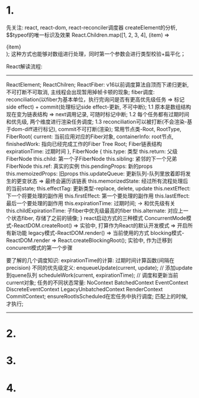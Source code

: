# 1. 
先关注: react, react-dom, react-reconciler调度器
createElement的分析, $$typeof的唯一标识及效果
React.Children.map([1, 2, 3, 4], (item) => <div>{item}</div>); 这种方式也能够对数组进行处理，同时第一个参数会进行类型校验+扁平化；

React解读流程: 
********
  ReactElement;
  ReactChilren;
  ReactFiber: 
    v16以前调度算法自顶而下递归更新, 不可打断不可取消, 主线程会出现暂用掉帧卡顿的现象;
    fiber调度: reconciliation(以fiber为基本单位，执行完询问是否有更高优先级任务 => 标记side effect) + commit(处理标记side effect-更新, 不可中断); 
    1.1 原本是数组结构现在变为链表结构 => next调用记录, 可随时标记中断;
    1.2 每个任务都有过期时间和优先级, 两个维度进行渲染任务调度;
    1.3 reconciliation可以被打断(不会渲染-基于dom-diff进行标记), commit不可打断(渲染);
  常用节点类-Root, RootType, FiberRoot{
      current: 当前应用对应的Fiber对象,
      containerInfo: root节点,
      finishedWork: 指向已经完成工作的Fiber Tree Root; Fiber链表结构
      expirationTime: 过期时间
    },
  FiberNode {
    this.type: 类型
    this.return: 父级FiberNode
    this.child: 第一个子FiberNode
    this.sibling: 紧邻的下一个兄弟FiberNode
    this.ref: 真实的实例
    this.pendingProps: 新的props
    this.memoizedProps: 旧props
    this.updateQueue: 更新队列-队列里放着即将发生的更变状态 => 最终会遍历该链表
    this.memorizedState: 经过所有流程处理后的当前state;
    this.effectTag: 更新类型-replace, delete, update
    this.nextEffect: 下一个将要处理的副作用
    this.firstEffect: 第一个要处理的副作用
    this.lastEffect: 最后一个要处理的副作用
    this.expirationTime: 过期时间; -> 和优先级有关
    this.childExpirationTime: 子fiber中优先级最高的fiber
    this.alternate: 对应上一个状态fiber, 存储了之前的镜像;
  }
  react启动方式的三种模式 
    ConcurrentMode模式-ReactDOM.createRoot() => 实验中, 打算作为React的默认开发模式 => 开启所有新功能
    legacy模式-ReactDOM.render() => 当前使用的方式
    blocking模式-ReactDOM.render => React.createBlockingRoot(); 实验中, 作为迁移到concurent模式的第一个步骤
  
  要了解的几个调度知识:
    expirationTime的计算: 过期时间计算函数(间隔在precision)
    不同的优先级定义: 
    enqueueUpdate(current, update); // 添加update到quene队列
    scheduleWork(current, expirationTime); // 调度和更新当前current对象;
    任务的不同状态常量: NoContext BatchedContext  EventContext DiscreteEventContext LegacyUnbatchedContext RenderContext CommitContext;
    ensureRootIsScheduled在宏任务中执行调度; 匹配上的时候, 才执行;
********

# 2. 


# 3. 


# 4. 
